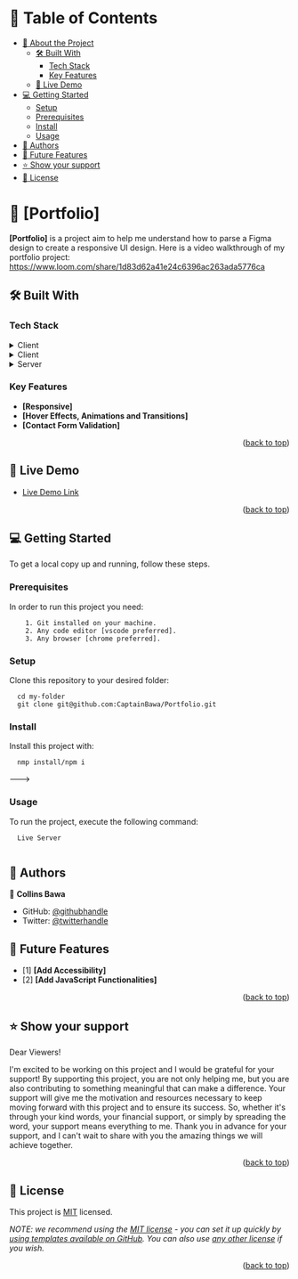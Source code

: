
# 📗 Table of Contents

- [📖 About the Project](#about-project)
  - [🛠 Built With](#built-with)
    - [Tech Stack](#tech-stack)
    - [Key Features](#key-features)
  - [🚀 Live Demo](#live-demo)  
- [💻 Getting Started](#getting-started)
  - [Setup](#setup)
  - [Prerequisites](#prerequisites)
  - [Install](#install)
  - [Usage](#usage)
- [👥 Authors](#authors)
- [🔭 Future Features](#future-features)
- [⭐️ Show your support](#support)
- [📝 License](#license)


# 📖 [Portfolio] <a name="about-project"></a>


**[Portfolio]** is a project aim to help me understand how to parse a Figma design to create a responsive UI design. 
Here is a video walkthrough of my portfolio project: https://www.loom.com/share/1d83d62a41e24c6396ac263ada5776ca

## 🛠 Built With <a name="built-with"></a>

### Tech Stack <a name="tech-stack"></a>

<details>
  <summary>Client</summary>
  <ul>
    <li><a href="https://html.com/">HTML</a></li>
  </ul>
</details>

<details>
  <summary>Client</summary>
  <ul>
    <li><a href="https://developer.mozilla.org/en-US/docs/Web/CSS">CSS</a></li>
  </ul>
</details>

<details>
  <summary>Server</summary>
  <ul>
    <li><a href="https://pages.github.com/">GitHub Pages</a></li>
  </ul>
</details>


### Key Features <a name="key-features"></a>

- **[Responsive]**
- **[Hover Effects, Animations and Transitions]**
- **[Contact Form Validation]**

<p align="right">(<a href="#readme-top">back to top</a>)</p>

## 🚀 Live Demo <a name="live-demo"></a>


- [Live Demo Link](https://captainbawa.github.io/Portfolio/)

<p align="right">(<a href="#readme-top">back to top</a>)</p>


## 💻 Getting Started <a name="getting-started"></a>

To get a local copy up and running, follow these steps.

### Prerequisites

In order to run this project you need:

``` 
    1. Git installed on your machine.
    2. Any code editor [vscode preferred].
    3. Any browser [chrome preferred].
```

### Setup

Clone this repository to your desired folder:

```
  cd my-folder
  git clone git@github.com:CaptainBawa/Portfolio.git

```

### Install

Install this project with:

```
  nmp install/npm i

```
--->

### Usage

To run the project, execute the following command:

```
  Live Server
  
```

## 👥 Authors <a name="authors"></a>

👤 **Collins Bawa**

- GitHub: [@githubhandle](https://github.com/CaptainBawa)
- Twitter: [@twitterhandle](https://twitter.com/BawaCollins)



## 🔭 Future Features <a name="future-features"></a>

- [1] **[Add Accessibility]**
- [2] **[Add JavaScript Functionalities]**


<p align="right">(<a href="#readme-top">back to top</a>)</p>



## ⭐️ Show your support <a name="support"></a>

Dear Viewers!

I'm excited to be working on this project and I would be grateful for your support! By supporting this project, you are not only helping me, but you are also contributing to something meaningful that can make a difference. Your support will give me the motivation and resources necessary to keep moving forward with this project and to ensure its success. So, whether it's through your kind words, your financial support, or simply by spreading the word, your support means everything to me. Thank you in advance for your support, and I can't wait to share with you the amazing things we will achieve together.

<p align="right">(<a href="#readme-top">back to top</a>)</p>



## 📝 License <a name="license"></a>

This project is [MIT]() licensed.

_NOTE: we recommend using the [MIT license](https://choosealicense.com/licenses/mit/) - you can set it up quickly by [using templates available on GitHub](https://docs.github.com/en/communities/setting-up-your-project-for-healthy-contributions/adding-a-license-to-a-repository). You can also use [any other license](https://choosealicense.com/licenses/) if you wish._

<p align="right">(<a href="#readme-top">back to top</a>)</p>

